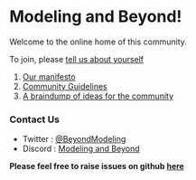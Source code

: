 # Modeling and Beyond!

Welcome to the online home of this community.

To join, please [tell us about yourself](https://docs.google.com/forms/d/e/1FAIpQLScSh6GwNH2Zo1lLWxrZqOHrn_LPTAipkeie3BEV_EVRMeW_Rg/viewform)
1. [Our manifesto](https://amoghpj.github.io/modeling-and-beyond/manifesto)
2. [Community Guidelines](https://amoghpj.github.io/modeling-and-beyond/community-guidelines)
3. [A braindump of ideas for the community](https://amoghpj.github.io/modeling-and-beyond/braindump)

### Contact Us
- Twitter : [@BeyondModeling](https://twitter.com/BeyondModeling)
- Discord : [Modeling and Beyond](https://discord.gg/NRcpzJ)

**Please feel free to raise issues on github [here](https://github.com/amoghpj/modeling-and-beyond/issues)**

